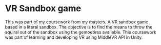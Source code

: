 # VR Sandbox game
 This was part of my coursework from my masters. A VR sandbox game based in a literal sandbox. The objective is to find the means to throw the squiral out of the sandbox using the gemoetires available. This coursework was part of learning and developing VR using MiddleVR API in Unity.
